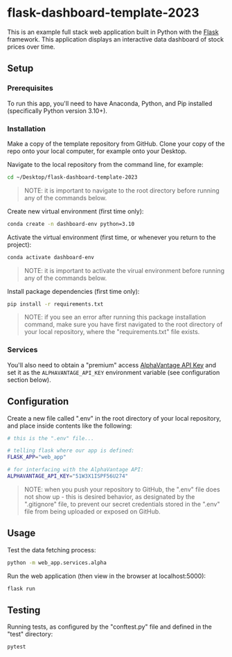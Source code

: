 # flask-dashboard-template-2023

This is an example full stack web application built in Python with the [Flask](https://github.com/prof-rossetti/intro-to-python/blob/main/notes/python/packages/flask.md) framework. This application displays an interactive data dashboard of stock prices over time.

## Setup

### Prerequisites

To run this app, you'll need to have Anaconda, Python, and Pip installed (specifically Python version 3.10+).

### Installation

Make a copy of the template repository from GitHub. Clone your copy of the repo onto your local computer, for example onto your Desktop.

Navigate to the local repository from the command line, for example:

```sh
cd ~/Desktop/flask-dashboard-template-2023
```

> NOTE: it is important to navigate to the root directory before running any of the commands below.


Create new virtual environment (first time only):

```sh
conda create -n dashboard-env python=3.10
```

Activate the virtual environment (first time, or whenever you return to the project):

```sh
conda activate dashboard-env
```

> NOTE: it is important to activate the virual environment before running any of the commands below.

Install package dependencies (first time only):

```sh
pip install -r requirements.txt
```

> NOTE: if you see an error after running this package installation command, make sure you have first navigated to the root directory of your local repository, where the "requirements.txt" file exists.

### Services

You'll also need to obtain a "premium" access [AlphaVantage API Key](https://www.alphavantage.co/support/#api-key) and set it as the `ALPHAVANTAGE_API_KEY` environment variable (see configuration section below).


## Configuration

Create a new file called ".env" in the root directory of your local repository, and place inside contents like the following:


```sh
# this is the ".env" file...

# telling flask where our app is defined:
FLASK_APP="web_app"

# for interfacing with the AlphaVantage API:
ALPHAVANTAGE_API_KEY="51W3X1ISPF56U274"
```

> NOTE: when you push your repository to GitHub, the ".env" file does not show up - this is desired behavior, as designated by the ".gitignore" file, to prevent our secret credentials stored in the ".env" file from being uploaded or exposed on GitHub.


## Usage

Test the data fetching process:

```sh
python -m web_app.services.alpha
```

Run the web application (then view in the browser at localhost:5000):

```sh
flask run
```

## Testing

Running tests, as configured by the "conftest.py" file and defined in the "test" directory:

```sh
pytest
```
